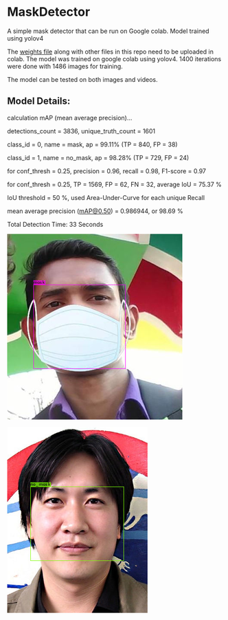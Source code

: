 # MaskDetector
A simple mask detector that can be run on Google colab. Model trained using yolov4

The [weights file](https://drive.google.com/file/d/1L6GoC29jPW17fKV_QUeHNaT07GLWnfI-/view?usp=sharing) along with other files in this repo need to be uploaded in colab.
The model was trained on google colab using yolov4. 1400 iterations were done with 1486 images for training.

The model can be tested on both images and videos.


## Model Details:

calculation mAP (mean average precision)...

detections_count = 3836, unique_truth_count = 1601 

class_id = 0, name = mask, ap = 99.11%   	 (TP = 840, FP = 38)

class_id = 1, name = no_mask, ap = 98.28%   	 (TP = 729, FP = 24) 

for conf_thresh = 0.25, precision = 0.96, recall = 0.98, F1-score = 0.97 

for conf_thresh = 0.25, TP = 1569, FP = 62, FN = 32, average IoU = 75.37 % 

IoU threshold = 50 %, used Area-Under-Curve for each unique Recall 

mean average precision (mAP@0.50) = 0.986944, or 98.69 % 

Total Detection Time: 33 Seconds

![Sample Output](predictions.jpg)

![Sample Output](predictions(1).jpg)
